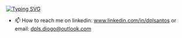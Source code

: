 [![Typing SVG](https://readme-typing-svg.demolab.com?font=Fira+Code&pause=1000&color=B302F7&width=435&lines=%F0%9F%91%8B+Hi%2C+I%E2%80%99m+Diogo;%F0%9F%A7%91%F0%9F%8F%BB%E2%80%8D%F0%9F%92%BB+I'm+a+computer+science+student.;%F0%9F%A4%93+I'm+26+years+old+;%F0%9F%91%80+I%E2%80%99m+interested+in+programing+%2Crobots+and+things.;+%F0%9F%87%A7%F0%9F%87%B7+I'm+from+Brazil+;%F0%9F%8C%B1+I%E2%80%99m+currently+learning+Vue%2C+Nuxt3+and+TypeScript;%F0%9F%98%8A+Be+Welcome+!+%3AD+)](https://git.io/typing-svg)


- 📫 How to reach me on linkedin: www.linkedin.com/in/dplsantos or email: dpls.diogo@outlook.com

<!---
Reiquem/Reiquem is a ✨ special ✨ repository because its `README.md` (this file) appears on your GitHub profile.
You can click the Preview link to take a look at your changes.
--->

